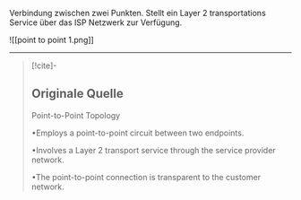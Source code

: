 Verbindung zwischen zwei Punkten. Stellt ein Layer 2 transportations Service über das ISP Netzwerk zur Verfügung.

![[point to point 1.png]]


---

> [!cite]-
> ## Originale Quelle
> Point-to-Point Topology
>
> •Employs a point-to-point circuit between two endpoints.
>
> •Involves a Layer 2 transport service through the service provider network.
>
> •The point-to-point connection is transparent to the customer network.